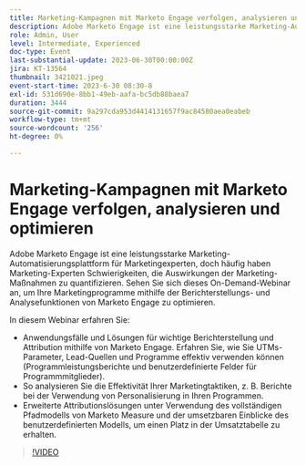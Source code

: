```yaml
---
title: Marketing-Kampagnen mit Marketo Engage verfolgen, analysieren und optimieren
description: Adobe Marketo Engage ist eine leistungsstarke Marketing-Automatisierungsplattform für Marketingexperten, doch häufig haben Marketing-Experten Schwierigkeiten, die Auswirkungen der Marketing-Maßnahmen zu quantifizieren. Sehen Sie sich dieses On-Demand-Webinar an, um Ihre Marketingprogramme mithilfe der Berichterstellungs- und Analysefunktionen von Marketo Engage zu optimieren. In diesem Webinar erfahren Sie mehr über die wichtigsten Anwendungsfälle und Lösungen für die Berichterstellung und Attribution mithilfe von Marketo Engage. Erfahren Sie, wie Sie UTMs-Parameter, Lead-Quellen und Programme effektiv verwenden können (Programmleistungsberichte und benutzerdefinierte Felder für Programmmitglieder).  So analysieren Sie die Effektivität Ihrer Marketingtaktiken, z. B. Berichte bei der Verwendung von Personalisierung in Ihren Programmen.   Erweiterte Attributionslösungen unter Verwendung des vollständigen Pfadmodells von Marketo Measure und der umsetzbaren Einblicke des benutzerdefinierten Modells, um einen Platz in der Umsatztabelle zu erhalten.
role: Admin, User
level: Intermediate, Experienced
doc-type: Event
last-substantial-update: 2023-06-30T00:00:00Z
jira: KT-13564
thumbnail: 3421021.jpeg
event-start-time: 2023-6-30 08:30-8
exl-id: 531d690e-8bb1-49eb-aafa-bc5db88baea7
duration: 3444
source-git-commit: 9a297cda953d4414131657f9ac84580aea0eabeb
workflow-type: tm+mt
source-wordcount: '256'
ht-degree: 0%

---
```


# Marketing-Kampagnen mit Marketo Engage verfolgen, analysieren und optimieren

Adobe Marketo Engage ist eine leistungsstarke Marketing-Automatisierungsplattform für Marketingexperten, doch häufig haben Marketing-Experten Schwierigkeiten, die Auswirkungen der Marketing-Maßnahmen zu quantifizieren. Sehen Sie sich dieses On-Demand-Webinar an, um Ihre Marketingprogramme mithilfe der Berichterstellungs- und Analysefunktionen von Marketo Engage zu optimieren.

In diesem Webinar erfahren Sie:

* Anwendungsfälle und Lösungen für wichtige Berichterstellung und Attribution mithilfe von Marketo Engage. Erfahren Sie, wie Sie UTMs-Parameter, Lead-Quellen und Programme effektiv verwenden können (Programmleistungsberichte und benutzerdefinierte Felder für Programmmitglieder).
* So analysieren Sie die Effektivität Ihrer Marketingtaktiken, z. B. Berichte bei der Verwendung von Personalisierung in Ihren Programmen.
* Erweiterte Attributionslösungen unter Verwendung des vollständigen Pfadmodells von Marketo Measure und der umsetzbaren Einblicke des benutzerdefinierten Modells, um einen Platz in der Umsatztabelle zu erhalten.

>[!VIDEO](https://video.tv.adobe.com/v/3421021/?learn=on)
